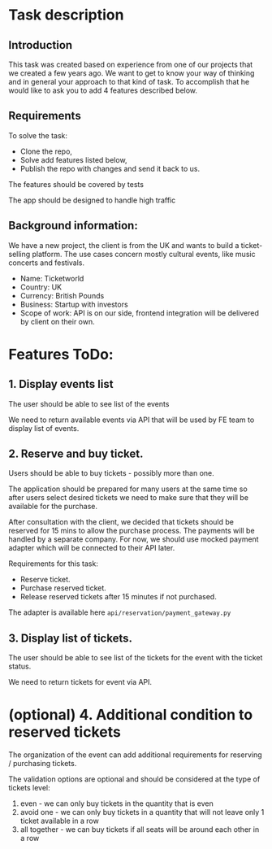 # Task description
## Introduction
This task was created based on experience from one of our projects that we created a few years ago.
We want to get to know your way of thinking and in general your approach to that kind of task.
To accomplish that he would like to ask you to add 4 features described below.

## Requirements
To solve the task:
* Clone the repo,
* Solve add features listed below,
* Publish the repo with changes and send it back to us.

The features should be covered by tests

The app should be designed to handle high traffic

## Background information:
We have a new project, the client is from the UK and wants to build a ticket-selling platform. The use cases concern mostly cultural events, like music concerts and festivals.
* Name: Ticketworld
* Country: UK
* Currency: British Pounds
* Business: Startup with investors
* Scope of work: API is on our side, frontend integration will be delivered by client on their own.

# Features ToDo:

## 1. Display events list
The user should be able to see list of the events

We need to return available events via API that will be used by FE team to display list of events.

## 2. Reserve and buy ticket.
Users should be able to buy tickets - possibly more than one.

The application should be prepared for many users at the same time so after users select desired tickets we need to make sure that they will be available for the purchase.

After consultation with the client, we decided that tickets should be reserved for 15 mins to allow the purchase process. The payments will be handled by a separate company. For now, we should use mocked payment adapter which will be connected to their API later.

Requirements for this task:
* Reserve ticket.
* Purchase reserved ticket.
* Release reserved tickets after 15 minutes if not purchased.

The adapter is available here
``` api/reservation/payment_gateway.py ```

## 3. Display list of tickets.
The user should be able to see list of the tickets for the event with the ticket status.

We need to return tickets for event via API.

# (optional) 4. Additional condition to reserved tickets
The organization of the event can add additional requirements for reserving / purchasing tickets.

The validation options are optional and should be considered at the type of tickets level:

1. even - we can only buy tickets in the quantity that is even
1. avoid one - we can only buy tickets in a quantity that will not leave only 1 ticket available in a row
1. all together - we can buy tickets if all seats will be around each other in a row
